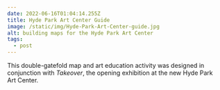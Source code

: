 ```yaml
---
date: 2022-06-16T01:04:14.255Z
title: Hyde Park Art Center Guide
image: /static/img/Hyde-Park-Art-Center-guide.jpg
alt: building maps for the Hyde Park Art Center
tags:
  - post
---
```

This double-gatefold map and art education activity was designed in conjunction with *Takeover*, the opening exhibition at the new Hyde Park Art Center.